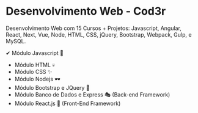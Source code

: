 # Desenvolvimento Web - Cod3r

Desenvolvimento Web com 15 Cursos + Projetos: Javascript, Angular, React, Next, Vue, Node, HTML, CSS, jQuery, Bootstrap, Webpack, Gulp, e MySQL.

✔   Módulo Javascript 🦾
-   Módulo HTML 💀
-   Módulo CSS ✨
-   Módulo Nodejs 🕶
-   Módulo Bootstrap e JQuery 🎈
-   Módulo Banco de Dados e Express 🎭 (Back-end Framework)
-   Módulo React.js 🎨 (Front-End Framework)

